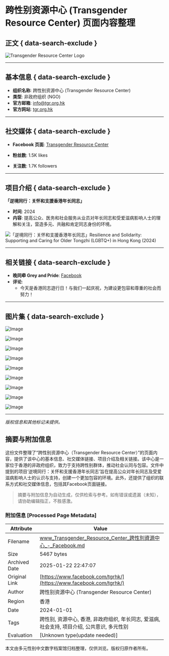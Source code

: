# 跨性别资源中心 (Transgender Resource Center) 页面内容整理

## 正文 { data-search-exclude }


![Transgender Resource Center Logo](https://scontent-sjc3-1.xx.fbcdn.net/v/t39.30808-6/348242393_923584635515449_3093192412061512321_n.jpg?stp=dst-jpg_fb50_s320x320_tt6&_nc_cat=109&ccb=1-7&_nc_sid=cc71e4&_nc_ohc=98mF95g2a_UQ7kNvgEfbxwh&_nc_zt=23&_nc_ht=scontent-sjc3-1.xx&_nc_gid=ARFQOLJpiq35UsNF1u5zpiQ&oh=00_AYDjUjHBFGBmBzvzXtqorGPjvOVS4tHa6DEzlWsV1SLRfQ&oe=678C3B14)

---

## 基本信息 { data-search-exclude }

- **组织名称**: 跨性别资源中心 (Transgender Resource Center)
- **类型**: 非政府组织 (NGO)
- **官方邮箱**: [info@tgr.org.hk](mailto:info@tgr.org.hk)
- **官方网站**: [tgr.org.hk](http://www.tgr.org.hk)

---

## 社交媒体 { data-search-exclude }

- **Facebook 页面**: [Transgender Resource Center](https://www.facebook.com/tgrhk)

- **粉丝数**: 1.5K likes 
- **关注数**: 1.7K followers

---

## 项目介绍 { data-search-exclude }

**「逆境同行：关怀和支援香港年长同志」**
- **时间**: 2024
- **内容**: 提高公众、医务和社会服务从业员对年长同志和受爱滋病影响人士的理解和关注，营造多元、共融和肯定同志身份的环境。

![「逆境同行：关怀和支援香港年长同志」Resilience and Solidarity: Supporting and Caring for Older Tongzhi (LGBTQ+) in Hong Kong (2024)](https://external-sjc3-1.xx.fbcdn.net/emg1/v/t13/11255989996346442935?url=https%3A%2F%2Fi.ytimg.com%2Fvi%2FiTXiKhaTftM%2Fhqdefault.jpg%3Fsqp%3D-oaymwEXCOADEI4CSFryq4qpAwkIARUAAIhCGAE%3D%26rs%3DAOn4CLCG9Jv8IBRBIEEMNiiz8ltYfdRpsg%26days_since_epoch%3D20049&fb_obo=1&utld=ytimg.com&stp=c0.5000x0.5000f_dst-jpg_flffffff_p480x250_q75_tt6&ccb=13-1&oh=06_Q3992A1-_LtBFo9Kn0glCeYhq6YqMgpx0Ez2Hx4mAxqjWq4&oe=678840FB&_nc_sid=e17101)

---

## 相关链接 { data-search-exclude }

- **晚同牵 Grey and Pride**: [Facebook](https://www.facebook.com/HKGayGrey?__cft__[0]=AZUdXz9GMsWHeh0WiAY0JwwcKTMjc5vKzePMZap5g31IHctwR98cDCZQAQBXxsRtxGPYzpGEHJqasXm_7ZMW2aoc7WiBPF-rcWIwzajdpTy1uZAJXtrVRXagbDf9ga99H4vHClLhRF0LA_FN1ze1IKHEDnW4A86u-KKWyb4mYhS7m6wEcigmUSpUs9f-ZPXavNu9hvhm3VQSoJDV-p57PeJW-t0y7MmJVevgv8z_k6gU8g&__tn__=-UC%2CP-y-R) 
- **评论**: 
    - 今天是香港同志遊行日！与我们一起庆祝，为建设更包容和尊重的社会而努力！

---

## 图片集 { data-search-exclude }

![Image](https://scontent-sjc3-1.xx.fbcdn.net/v/t1.6435-9/54436006_2173679996012311_6021350849693876224_n.jpg?stp=c429.0.942.942a_dst-jpg_s160x160_tt6&_nc_cat=106&ccb=1-7&_nc_sid=09d16d&_nc_ohc=MNQZs5czRBEQ7kNvgG19BRD&_nc_zt=23&_nc_ht=scontent-sjc3-1.xx&_nc_gid=AVcaWbnBtm14a8nKXqQuWxd&oh=00_AYDCXrLokfnX4sUxgifGEnPgT76S1XNig14Ggl0wkstGVQ&oe=67ADE845)

![Image](https://scontent-sjc3-1.xx.fbcdn.net/v/t39.30808-6/464927986_8668910359822543_2533383817789553338_n.jpg?stp=dst-jpg_s160x160_tt6&_nc_cat=110&ccb=1-7&_nc_sid=3b8ee0&_nc_ohc=x5lrGjq6iRgQ7kNvgHLXJnr&_nc_zt=23&_nc_ht=scontent-sjc3-1.xx&_nc_gid=AVcaWbnBtm14a8nKXqQuWxd&oh=00_AYCWMFUudXh9ILl-rbtQXC_7jE1IPIDwM3v6I0CB4FJe8w&oe=678C24E2)

![Image](https://scontent-sjc3-1.xx.fbcdn.net/v/t1.6435-9/72391950_2291714430940671_261086251560468480_n.jpg?stp=c120.0.720.720a_dst-jpg_s160x160_tt6&_nc_cat=109&ccb=1-7&_nc_sid=4b8012&_nc_ohc=2qUZ-Q1LQS8Q7kNvgHqcu0E&_nc_zt=23&_nc_ht=scontent-sjc3-1.xx&_nc_gid=AVcaWbnBtm14a8nKXqQuWxd&oh=00_AYC8ABqDcXmaqM-fLFo1HVLm90u_pstnQzKAfMkzzTOyqA&oe=67ADDEBA)

![Image](https://scontent-sjc3-1.xx.fbcdn.net/v/t39.30808-6/407968294_742021424631239_3460137019070155407_n.jpg?stp=c0.50.600.600a_dst-jpg_s160x160_tt6&_nc_cat=100&ccb=1-7&_nc_sid=09d16d&_nc_ohc=wryxyPI6CqgQ7kNvgGoAFic&_nc_zt=23&_nc_ht=scontent-sjc3-1.xx&_nc_gid=AVcaWbnBtm14a8nKXqQuWxd&oh=00_AYDrvzDna-yMMOlujPTIxEpV4QeHs4w2Telk5aXAPuPN8w&oe=678C2FBD)

![Image](https://scontent-sjc3-1.xx.fbcdn.net/v/t39.30808-6/369660498_682720153894700_3839091158325150692_n.jpg?stp=dst-jpg_s160x160_tt6&_nc_cat=109&ccb=1-7&_nc_sid=09d16d&_nc_ohc=dna5i8CH7rEQ7kNvgEg0WOb&_nc_zt=23&_nc_ht=scontent-sjc3-1.xx&_nc_gid=AVcaWbnBtm14a8nKXqQuWxd&oh=00_AYA7jJwKbgeeLcpgEJ8XUKt0Wz6IFPSkOll-xW5TD3yH2Q&oe=678C357E)

![Image](https://scontent-sjc3-1.xx.fbcdn.net/v/t39.30808-6/367393279_677965427703506_8782675125471747961_n.jpg?stp=dst-jpg_s160x160_tt6&_nc_cat=104&ccb=1-7&_nc_sid=09d16d&_nc_ohc=NJgNgz2nrFUQ7kNvgFoMuul&_nc_zt=23&_nc_ht=scontent-sjc3-1.xx&_nc_gid=AVcaWbnBtm14a8nKXqQuWxd&oh=00_AYA7jJwKbgeeLcpgEJ8XUKt0Wz6IFPSkOll-xW5TD3yH2Q&oe=678C267C)

![Image](https://scontent-sjc3-1.xx.fbcdn.net/v/t39.30808-6/367452963_677965374370178_345907201760900946_n.jpg?stp=dst-jpg_s160x160_tt6&_nc_cat=104&ccb=1-7&_nc_sid=09d16d&_nc_ohc=CqtM8ZxbtiAQ7kNvgHGweIi&_nc_zt=23&_nc_ht=scontent-sjc3-1.xx&_nc_gid=AVcaWbnBtm14a8nKXqQuWxd&oh=00_AYDswUA494FOE-DooNUD0SBHSZBPJnGLvr4BGnttRxYY0A&oe=678C2E78)

![Image](https://scontent-sjc3-1.xx.fbcdn.net/v/t39.30808-6/361934571_664667969033252_5865667269206744708_n.jpg?stp=c0.82.985.985a_dst-jpg_s160x160_tt6&_nc_cat=106&ccb=1-7&_nc_sid=8a6525&_nc_ohc=iRSJm2jiMlcQ7kNvgFGdMZX&_nc_zt=23&_nc_ht=scontent-sjc3-1.xx&_nc_gid=AVcaWbnBtm14a8nKXqQuWxd&oh=00_AYCjQ4ePvXFLH7_ej0C4M9bV3cFSYr70LTRX7GFYj7BXYg&oe=678C3E9C)

![Image](https://scontent-sjc3-1.xx.fbcdn.net/v/t39.30808-6/338366273_177989515047876_223660029974955679_n.jpg?stp=c0.70.843.843a_dst-jpg_s160x160_tt6&_nc_cat=106&ccb=1-7&_nc_sid=8a6525&_nc_ohc=o1qRhHJv54UQ7kNvgFZFBTd&_nc_zt=23&_nc_ht=scontent-sjc3-1.xx&_nc_gid=AVcaWbnBtm14a8nKXqQuWxd&oh=00_AYDMzZ_EgTlUDngvP8L9OwT8aguF8gqOZmaUr5MCNlmTxA&oe=678C2AB9)

--- 

*版权信息和其他标记未提供。* 
<!-- tcd_original_link https://www.facebook.com/tgrhk/ -->


## 摘要与附加信息

<!-- tcd_abstract -->
这份文件整理了“跨性别资源中心（Transgender Resource Center）”的页面内容，提供了该中心的基本信息、社交媒体链接、项目介绍及相关链接。该中心是一家位于香港的非政府组织，致力于支持跨性别群体，推动社会认同与包容。文件中提到的项目‘逆境同行：关怀和支援香港年长同志’旨在提高公众对年长同志及受爱滋病影响人士的认识与支持，创建一个更加包容的环境。此外，还提供了组织的联系方式和社交媒体信息，包括其Facebook页面链接。
<!-- tcd_abstract_end -->

> 摘要与附加信息为自动生成，仅供检索与参考。如有错误或遗漏（未知），请协助编辑指正，不胜感激。

### 附加信息 [Processed Page Metadata]

| Attribute       | Value                                  |
|-----------------|----------------------------------------|
| Filename        | www_Transgender_Resource_Center_跨性別資源中心_-_Facebook.md                             |
| Size            | 5467 bytes                           |
| Archived Date   | 2025-01-22 22:47:07                             |
| Original Link   | [https://www.facebook.com/tgrhk/](https://www.facebook.com/tgrhk/)                       |
| Author          | 跨性别资源中心 (Transgender Resource Center)                               |
| Region          | 香港                               |
| Date            | 2024-01-01                                 |
| Tags            | 跨性别, 资源中心, 香港, 非政府组织, 年长同志, 爱滋病, 社会支持, 项目介绍, 公共意识, 多元性别                                 |
| Evaluation            | [Unknown type(update needed)]                                 |
<!-- tcd_table_end -->

本文由多元性别中文数字档案馆归档整理，仅供浏览。版权归原作者所有。
